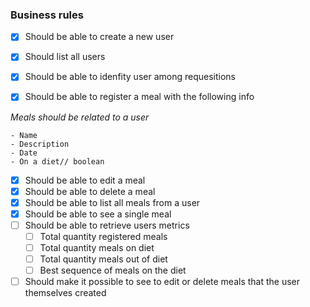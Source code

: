 ### Business rules

- [x] Should be able to create a new user
- [x] Should list all users
- [x] Should be able to idenfity user among requesitions

- [x] Should be able to register a meal with the following info
    
*Meals should be related to a user*
    
    - Name
    - Description
    - Date
    - On a diet// boolean

- [x] Should be able to edit a meal
- [x] Should be able to delete a meal
- [x] Should be able to list all meals from a user
- [x] Should be able to see a single meal
- [ ] Should be able to  retrieve users metrics
    - [ ] Total quantity registered meals
    - [ ] Total quantity meals on diet
    - [ ] Total quantity meals out of diet
    - [ ] Best sequence of meals on the diet
    
- [ ] Should make it possible to see to edit or delete meals that the user themselves created